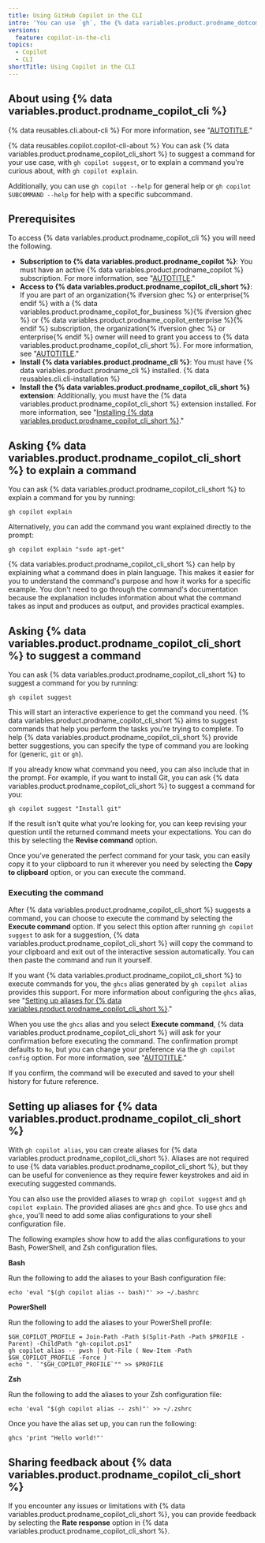 ```yaml
---
title: Using GitHub Copilot in the CLI
intro: 'You can use `gh`, the {% data variables.product.prodname_dotcom %} command line interface, to work with {% data variables.product.prodname_copilot_cli %}.'
versions:
  feature: copilot-in-the-cli
topics:
  - Copilot
  - CLI
shortTitle: Using Copilot in the CLI
---
```


## About using {% data variables.product.prodname_copilot_cli %}

{% data reusables.cli.about-cli %} For more information, see "[AUTOTITLE](/github-cli/github-cli/about-github-cli)."

{% data reusables.copilot.copilot-cli-about %} You can ask {% data variables.product.prodname_copilot_cli_short %} to suggest a command for your use case, with `gh copilot suggest`, or to explain a command you're curious about, with `gh copilot explain`.

Additionally, you can use `gh copilot --help` for general help or `gh copilot SUBCOMMAND --help` for help with a specific subcommand.

## Prerequisites

To access {% data variables.product.prodname_copilot_cli %} you will need the following.

- **Subscription to {% data variables.product.prodname_copilot %}**: You must have an active {% data variables.product.prodname_copilot %} subscription. For more information, see "[AUTOTITLE](/billing/managing-billing-for-github-copilot/about-billing-for-github-copilot)."
- **Access to {% data variables.product.prodname_copilot_cli_short %}**: If you are part of an organization{% ifversion ghec %} or enterprise{% endif %} with a {% data variables.product.prodname_copilot_for_business %}{% ifversion ghec %} or {% data variables.product.prodname_copilot_enterprise %}{% endif %} subscription, the organization{% ifversion ghec %} or enterprise{% endif %} owner will need to grant you access to {% data variables.product.prodname_copilot_cli_short %}. For more information, see "[AUTOTITLE](/copilot/github-copilot-in-the-cli/setting-up-github-copilot-in-the-cli)."
- **Install {% data variables.product.prodname_cli %}**: You must have {% data variables.product.prodname_cli %} installed. {% data reusables.cli.cli-installation %}
- **Install the {% data variables.product.prodname_copilot_cli_short %} extension**: Additionally, you must have the {% data variables.product.prodname_copilot_cli_short %} extension installed. For more information, see "[Installing {% data variables.product.prodname_copilot_cli_short %}](/copilot/github-copilot-in-the-cli/setting-up-github-copilot-in-the-cli)."

## Asking {% data variables.product.prodname_copilot_cli_short %} to explain a command

You can ask {% data variables.product.prodname_copilot_cli_short %} to explain a command for you by running:

```shell copy
gh copilot explain
```

Alternatively, you can add the command you want explained directly to the prompt:

```shell copy
gh copilot explain "sudo apt-get"
```

{% data variables.product.prodname_copilot_cli_short %} can help by explaining what a command does in plain language. This makes it easier for you to understand the command's purpose and how it works for a specific example. You don't need to go through the command's documentation because the explanation includes information about what the command takes as input and produces as output, and provides practical examples.

## Asking {% data variables.product.prodname_copilot_cli_short %} to suggest a command

You can ask {% data variables.product.prodname_copilot_cli_short %} to suggest a command for you by running:

```shell copy
gh copilot suggest
```

This will start an interactive experience to get the command you need. {% data variables.product.prodname_copilot_cli_short %} aims to suggest commands that help you perform the tasks you’re trying to complete. To help {% data variables.product.prodname_copilot_cli_short %} provide better suggestions, you can specify the type of command you are looking for (generic, `git` or `gh`).

If you already know what command you need, you can also include that in the prompt. For example, if you want to install Git, you can ask {% data variables.product.prodname_copilot_cli_short %} to suggest a command for you:

```shell copy
gh copilot suggest "Install git"
```

If the result isn’t quite what you’re looking for, you can keep revising your question until the returned command meets your expectations. You can do this by selecting the **Revise command** option.

Once you’ve generated the perfect command for your task, you can easily copy it to your clipboard to run it wherever you need by selecting the **Copy to clipboard** option, or you can execute the command.

### Executing the command

After {% data variables.product.prodname_copilot_cli_short %} suggests a command, you can choose to execute the command by selecting the **Execute command** option. If you select this option after running `gh copilot suggest` to ask for a suggestion, {% data variables.product.prodname_copilot_cli_short %} will copy the command to your clipboard and exit out of the interactive session automatically. You can then paste the command and run it yourself.

If you want {% data variables.product.prodname_copilot_cli_short %} to execute commands for you, the `ghcs` alias generated by `gh copilot alias` provides this support. For more information about configuring the `ghcs` alias, see "[Setting up aliases for {% data variables.product.prodname_copilot_cli_short %}](#setting-up-aliases-for-copilot-in-the-cli)."

When you use the `ghcs` alias and you select **Execute command**, {% data variables.product.prodname_copilot_cli_short %} will ask for your confirmation before executing the command. The confirmation prompt defaults to `No`, but you can change your preference via the `gh copilot config` option. For more information, see "[AUTOTITLE](/copilot/github-copilot-in-the-cli/configuring-github-copilot-in-the-cli)."

If you confirm, the command will be executed and saved to your shell history for future reference.

## Setting up aliases for {% data variables.product.prodname_copilot_cli_short %}

With `gh copilot alias`, you can create aliases for {% data variables.product.prodname_copilot_cli_short %}. Aliases are not required to use {% data variables.product.prodname_copilot_cli_short %}, but they can be useful for convenience as they require fewer keystrokes and aid in executing suggested commands.

You can also use the provided aliases to wrap `gh copilot suggest` and `gh copilot explain`. The provided aliases are `ghcs` and `ghce`. To use `ghcs` and `ghce`, you'll need to add some alias configurations to your shell configuration file.

The following examples show how to add the alias configurations to your Bash, PowerShell, and Zsh configuration files.

**Bash**

Run the following to add the aliases to your Bash configuration file:

```shell copy
echo 'eval "$(gh copilot alias -- bash)"' >> ~/.bashrc
```

**PowerShell**

Run the following to add the aliases to your PowerShell profile:

```shell copy
$GH_COPILOT_PROFILE = Join-Path -Path $(Split-Path -Path $PROFILE -Parent) -ChildPath "gh-copilot.ps1"
gh copilot alias -- pwsh | Out-File ( New-Item -Path $GH_COPILOT_PROFILE -Force )
echo ". `"$GH_COPILOT_PROFILE`"" >> $PROFILE
```

**Zsh**

Run the following to add the aliases to your Zsh configuration file:

```shell copy
echo 'eval "$(gh copilot alias -- zsh)"' >> ~/.zshrc
```

Once you have the alias set up, you can run the following:

```shell copy
ghcs 'print "Hello world!"'
```

## Sharing feedback about {% data variables.product.prodname_copilot_cli_short %}

If you encounter any issues or limitations with {% data variables.product.prodname_copilot_cli_short %}, you can provide feedback by selecting the **Rate response** option in {% data variables.product.prodname_copilot_cli_short %}.
